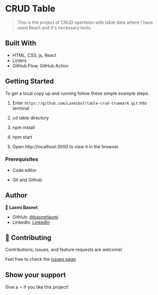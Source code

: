 # CRUD Table
> This is the project of CRUD opertaion with table data where I have used React and it's necessary tools.

## Built With

- HTML, CSS, js, React
- Linters
- GitHub Flow, GitHub Action


 ## Getting Started

To get a local copy up and running follow these simple example steps.

1) Enter `https://github.com/Laxmiba7/table-crud-truemark.git` into terminal

2) cd table directory
3) npm install 
4) npm start
5) Open http://localhost:3000 to view it in the browser.
### Prerequisites

- Code editor

- Git and Github

## Author

👤 **Laxmi Basnet**

- GitHub: [@basnetlaxmi](https://github.com/basnetlaxmi)
- LinkedIn: [LinkedIn](https://np.linkedin.com/in/basnet-laxmi)

## 🤝 Contributing

Contributions, issues, and feature requests are welcome!

Feel free to check the [issues page](../../issues/).

## Show your support

Give a ⭐️ if you like this project!

